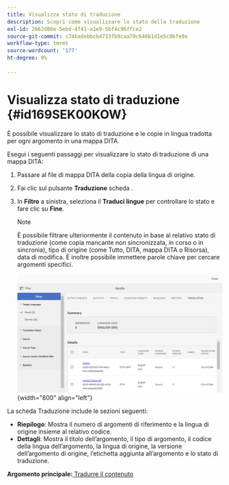 ```yaml
---
title: Visualizza stato di traduzione
description: Scopri come visualizzare lo stato della traduzione
exl-id: 2662d86e-5ebd-4f41-a1e9-5bf4c96ffce2
source-git-commit: c74badebbcb4733fb9caa79c646b1d1e5c8bfe8e
workflow-type: tm+mt
source-wordcount: '177'
ht-degree: 0%

---
```


# Visualizza stato di traduzione {#id169SEK00KOW}

È possibile visualizzare lo stato di traduzione e le copie in lingua tradotta per ogni argomento in una mappa DITA.

Esegui i seguenti passaggi per visualizzare lo stato di traduzione di una mappa DITA:

1. Passare al file di mappa DITA della copia della lingua di origine.
1. Fai clic sul pulsante **Traduzione** scheda .
1. In **Filtro** a sinistra, seleziona il **Traduci lingue** per controllare lo stato e fare clic su **Fine**.

   >[!NOTE]
   >
   > È possibile filtrare ulteriormente il contenuto in base al relativo stato di traduzione \(come copia mancante non sincronizzata, in corso o in sincronia\), tipo di origine \(come Tutto, DITA, mappa DITA o Risorsa\), data di modifica. È inoltre possibile immettere parole chiave per cercare argomenti specifici.

   ![](images/status-translation-uuid.png){width="800" align="left"}


La scheda Traduzione include le sezioni seguenti:

- **Riepilogo**: Mostra il numero di argomenti di riferimento e la lingua di origine insieme al relativo codice.
- **Dettagli**: Mostra il titolo dell’argomento, il tipo di argomento, il codice della lingua dell’argomento, la lingua di origine, la versione dell’argomento di origine, l’etichetta aggiunta all’argomento e lo stato di traduzione.

**Argomento principale:**[ Tradurre il contenuto](translation.md)
